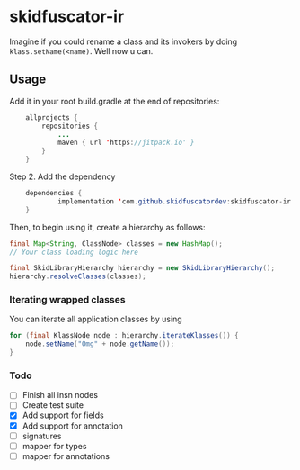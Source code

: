 # skidfuscator-ir

Imagine if you could rename a class and its invokers by doing `klass.setName(<name)`. Well now u can. 

## Usage
Add it in your root build.gradle at the end of repositories:
```java
	allprojects {
		repositories {
			...
			maven { url 'https://jitpack.io' }
		}
	}
```
Step 2. Add the dependency
```java
	dependencies {
	        implementation 'com.github.skidfuscatordev:skidfuscator-ir:master-SNAPSHOT'
	}
```

Then, to begin using it, create a hierarchy as follows:
```java
final Map<String, ClassNode> classes = new HashMap();
// Your class loading logic here

final SkidLibraryHierarchy hierarchy = new SkidLibraryHierarchy();
hierarchy.resolveClasses(classes);
```

### Iterating wrapped classes
You can iterate all application classes by using
```java
for (final KlassNode node : hierarchy.iterateKlasses()) {
    node.setName("Omg" + node.getName());
}
```

### Todo
- [ ] Finish all insn nodes
- [ ] Create test suite
- [x] Add support for fields
- [x] Add support for annotation
- [ ] signatures
- [ ] mapper for types
- [ ] mapper for annotations
